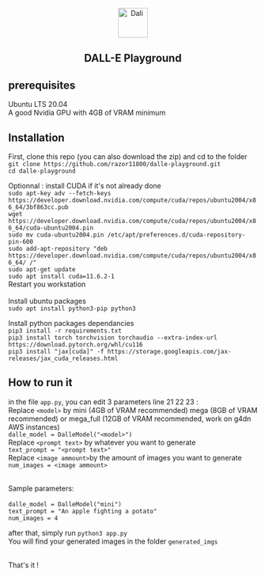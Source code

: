<p align="center">
<img src="https://emojipedia-us.s3.dualstack.us-west-1.amazonaws.com/thumbs/240/apple/285/woman-artist_1f469-200d-1f3a8.png" width="60" alt="Dali">
  <h2 align="center">DALL-E Playground</h2>
</p>
<h2>prerequisites</h2>
Ubuntu LTS 20.04<br/>
A good Nvidia GPU with 4GB of VRAM minimum<br/>

<h2>Installation</h2>

First, clone this repo (you can also download the zip) and cd to the folder <br/>
`git clone https://github.com/razor11800/dalle-playground.git`<br/>
`cd dalle-playground`<br/>

Optionnal : install CUDA if it's not already done <br/>
`sudo apt-key adv --fetch-keys https://developer.download.nvidia.com/compute/cuda/repos/ubuntu2004/x86_64/3bf863cc.pub`<br/>
`wget https://developer.download.nvidia.com/compute/cuda/repos/ubuntu2004/x86_64/cuda-ubuntu2004.pin`<br/>
`sudo mv cuda-ubuntu2004.pin /etc/apt/preferences.d/cuda-repository-pin-600`<br/>
`sudo add-apt-repository "deb https://developer.download.nvidia.com/compute/cuda/repos/ubuntu2004/x86_64/ /"`<br/>
`sudo apt-get update`<br/>
`sudo apt install cuda=11.6.2-1`<br/>
Restart you workstation <br/><br/>
Install ubuntu packages<br/>
`sudo apt install python3-pip python3`<br/>

Install python packages dependancies<br/>
`pip3 install -r requirements.txt`<br/>
`pip3 install torch torchvision torchaudio --extra-index-url https://download.pytorch.org/whl/cu116`<br/>
`pip3 install "jax[cuda]" -f https://storage.googleapis.com/jax-releases/jax_cuda_releases.html`

<h2>How to run it</h2>

in the file `app.py`, you can edit 3 parameters line 21 22 23 :<br/>
Replace `<model>` by mini (4GB of VRAM recommended) mega (8GB of VRAM recommended) or mega_full (12GB of VRAM recommended, work on g4dn AWS instances)<br/>
`dalle_model = DalleModel("<model>")` <br/>
Replace `<prompt text>` by whatever you want to generate<br/>
`text_prompt = "<prompt text>"`<br/>
Replace `<image ammount>`by the amount of images you want to generate<br/>
`num_images = <image ammount>`<br/><br/>

Sample parameters:<br/><br/>
`dalle_model = DalleModel("mini")` <br/>
`text_prompt = "An apple fighting a potato"`<br/>
`num_images = 4`

after that, simply run `python3 app.py`<br/>
You will find your generated images in the folder `generated_imgs`<br/><br/>

That's it !
